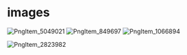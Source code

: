 # images
![PngItem_5049021](https://user-images.githubusercontent.com/50899639/170412865-b76d371a-90de-4de1-ab9b-f82b31a35039.png)
![PngItem_849697](https://user-images.githubusercontent.com/50899639/170412870-28c8eb66-0d99-4ed5-812b-0e19e954b661.png)
![PngItem_1066894](https://user-images.githubusercontent.com/50899639/170412876-5c8cb0a2-d9f9-4805-b56f-dca1a3181c38.png)

![PngItem_2823982](https://user-images.githubusercontent.com/50899639/170419367-f5bcbcb9-d4cb-4f45-b851-722abd7fe4ff.png)



